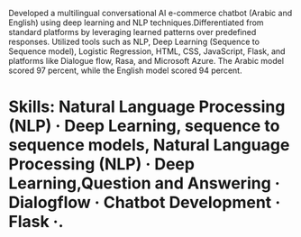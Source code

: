 Developed a multilingual conversational AI e-commerce chatbot (Arabic and English) using deep learning and NLP techniques.Differentiated from standard platforms by leveraging learned patterns over predefined responses.
Utilized tools such as NLP, Deep Learning (Sequence to Sequence model), Logistic Regression, HTML, CSS, JavaScript, Flask, and platforms like Dialogue flow, Rasa, and Microsoft Azure. The Arabic model scored 97 percent, while the English
model scored 94 percent.
# Skills:  Natural Language Processing (NLP) · Deep Learning, sequence to sequence models, Natural Language Processing (NLP) · Deep Learning,Question and Answering · Dialogflow · Chatbot Development · Flask ·.
